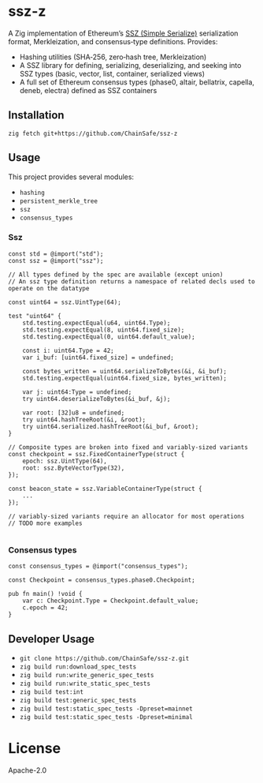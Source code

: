 # ssz-z

A Zig implementation of Ethereum’s [SSZ (Simple Serialize)](https://github.com/ethereum/consensus-specs/tree/dev/ssz) serialization format, Merkleization, and consensus‐type definitions. Provides:

- Hashing utilities (SHA‑256, zero‐hash tree, Merkleization)
- A SSZ library for defining, serializing, deserializing, and seeking into SSZ types (basic, vector, list, container, serialized views)
- A full set of Ethereum consensus types (phase0, altair, bellatrix, capella, deneb, electra) defined as SSZ containers


## Installation
`zig fetch git+https://github.com/ChainSafe/ssz-z`

## Usage

This project provides several modules:
- `hashing`
- `persistent_merkle_tree`
- `ssz`
- `consensus_types`

### Ssz

```zig
const std = @import("std");
const ssz = @import("ssz");

// All types defined by the spec are available (except union)
// An ssz type definition returns a namespace of related decls used to operate on the datatype

const uint64 = ssz.UintType(64);

test "uint64" {
    std.testing.expectEqual(u64, uint64.Type);
    std.testing.expectEqual(8, uint64.fixed_size);
    std.testing.expectEqual(0, uint64.default_value);

    const i: uint64.Type = 42;
    var i_buf: [uint64.fixed_size] = undefined;

    const bytes_written = uint64.serializeToBytes(&i, &i_buf);
    std.testing.expectEqual(uint64.fixed_size, bytes_written);

    var j: uint64:Type = undefined;
    try uint64.deserializeToBytes(&i_buf, &j);

    var root: [32]u8 = undefined;
    try uint64.hashTreeRoot(&i, &root);
    try uint64.serialized.hashTreeRoot(&i_buf, &root);
}

// Composite types are broken into fixed and variably-sized variants
const checkpoint = ssz.FixedContainerType(struct {
    epoch: ssz.UintType(64),
    root: ssz.ByteVectorType(32),
});

const beacon_state = ssz.VariableContainerType(struct {
    ...
});

// variably-sized variants require an allocator for most operations
// TODO more examples


```

### Consensus types

```zig
const consensus_types = @import("consensus_types");

const Checkpoint = consensus_types.phase0.Checkpoint;

pub fn main() !void {
    var c: Checkpoint.Type = Checkpoint.default_value;
    c.epoch = 42;
}
```

## Developer Usage
- `git clone https://github.com/ChainSafe/ssz-z.git`
- `zig build run:download_spec_tests`
- `zig build run:write_generic_spec_tests`
- `zig build run:write_static_spec_tests`
- `zig build test:int`
- `zig build test:generic_spec_tests`
- `zig build test:static_spec_tests -Dpreset=mainnet`
- `zig build test:static_spec_tests -Dpreset=minimal`

# License

Apache-2.0